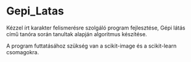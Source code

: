 # Gepi_Latas

Kézzel írt karakter felismerésre szolgáló program fejlesztése, Gépi látás című tanóra során tanultak alapján algoritmus készítése.

A program futtatásához szükség van a scikit-image és a scikit-learn csomagokra.
